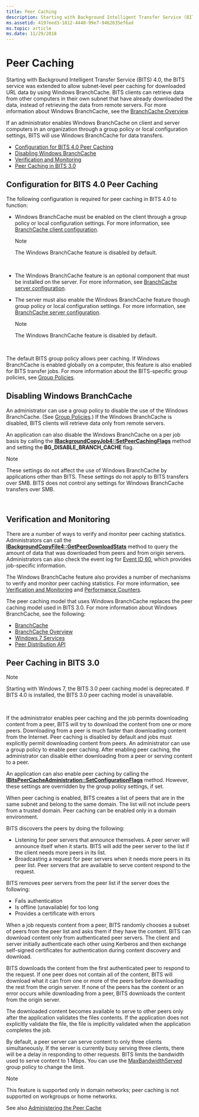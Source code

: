 ```yaml
---
title: Peer Caching
description: Starting with Background Intelligent Transfer Service (BITS) 4.0, the BITS service was extended to allow subnet-level peer caching for downloaded URL data by using Windows BranchCache.
ms.assetid: 4197eed3-1812-4440-99e7-9462635ef6ad
ms.topic: article
ms.date: 11/29/2018
---
```


# Peer Caching

Starting with Background Intelligent Transfer Service (BITS) 4.0, the BITS service was extended to allow subnet-level peer caching for downloaded URL data by using Windows BranchCache. BITS clients can retrieve data from other computers in their own subnet that have already downloaded the data, instead of retrieving the data from remote servers. For more information about Windows BranchCache, see the [BranchCache Overview](/previous-versions/windows/it-pro/windows-7/dd755969(v=ws.10)).

If an administrator enables Windows BranchCache on client and server computers in an organization through a group policy or local configuration settings, BITS will use Windows BranchCache for data transfers.

-   [Configuration for BITS 4.0 Peer Caching](#configuration-for-bits-40-peer-caching)
-   [Disabling Windows BranchCache](#disabling-windows-branchcache)
-   [Verification and Monitoring](#verification-and-monitoring)
-   [Peer Caching in BITS 3.0](#peer-caching-in-bits-30)

## Configuration for BITS 4.0 Peer Caching

The following configuration is required for peer caching in BITS 4.0 to function:

-   Windows BranchCache must be enabled on the client through a group policy or local configuration settings. For more information, see [BranchCache client configuration](/previous-versions/windows/it-pro/windows-7/dd637820(v=ws.10)).
    > [!Note]  
    > The Windows BranchCache feature is disabled by default.

     

-   The Windows BranchCache feature is an optional component that must be installed on the server. For more information, see [BranchCache server configuration](/previous-versions/windows/it-pro/windows-7/dd637785(v=ws.10)).
-   The server must also enable the Windows BranchCache feature though group policy or local configuration settings. For more information, see [BranchCache server configuration](/previous-versions/windows/it-pro/windows-7/dd637785(v=ws.10)).
    > [!Note]  
    > The Windows BranchCache feature is disabled by default.

     

The default BITS group policy allows peer caching. If Windows BranchCache is enabled globally on a computer, this feature is also enabled for BITS transfer jobs. For more information about the BITS-specific group policies, see [Group Policies](group-policies.md).

## Disabling Windows BranchCache

An administrator can use a group policy to disable the use of the Windows BranchCache. (See [Group Policies](group-policies.md).) If the Windows BranchCache is disabled, BITS clients will retrieve data only from remote servers.

An application can also disable the Windows BranchCache on a per job basis by calling the [**IBackgroundCopyJob4::SetPeerCachingFlags**](/windows/desktop/api/Bits3_0/nf-bits3_0-ibackgroundcopyjob4-setpeercachingflags) method and setting the **BG\_DISABLE\_BRANCH\_CACHE** flag.

> [!Note]  
> These settings do not affect the use of Windows BranchCache by applications other than BITS. These settings do not apply to BITS transfers over SMB. BITS does not control any settings for Windows BranchCache transfers over SMB.

 

## Verification and Monitoring

There are a number of ways to verify and monitor peer caching statistics. Administrators can call the [**IBackgroundCopyFile4::GetPeerDownloadStats**](/windows/desktop/api/Bits4_0/nf-bits4_0-ibackgroundcopyfile4-getpeerdownloadstats) method to query the amount of data that was downloaded from peers and from origin servers. Administrators can also check the event log for [Event ID 60](/previous-versions/windows/it-pro/windows-server-2008-R2-and-2008/cc734635(v=ws.10)), which provides job-specific information.

The Windows BranchCache feature also provides a number of mechanisms to verify and monitor peer caching statistics. For more information, see [Verification and Monitoring](/previous-versions/windows/it-pro/windows-7/dd637782(v=ws.10)) and [Performance Counters](/previous-versions/windows/it-pro/windows-7/dd637826(v=ws.10)).

The peer caching model that uses Windows BranchCache replaces the peer caching model used in BITS 3.0. For more information about Windows BranchCache, see the following:

-   [BranchCache](/previous-versions/windows/it-pro/windows-server-2012-R2-and-2012/jj127252(v=ws.11))
-   [BranchCache Overview](/previous-versions/windows/it-pro/windows-7/dd755969(v=ws.10))
-   [Windows 7 Services](../win7devguide/services.md)
-   [Peer Distribution API](../p2psdk/peer-distribution.md)

## Peer Caching in BITS 3.0

> [!Note]  
> Starting with Windows 7, the BITS 3.0 peer caching model is deprecated. If BITS 4.0 is installed, the BITS 3.0 peer caching model is unavailable.

 

If the administrator enables peer caching and the job permits downloading content from a peer, BITS will try to download the content from one or more peers. Downloading from a peer is much faster than downloading content from the Internet. Peer caching is disabled by default and jobs must explicitly permit downloading content from peers. An administrator can use a group policy to enable peer caching. After enabling peer caching, the administrator can disable either downloading from a peer or serving content to a peer.

An application can also enable peer caching by calling the [**IBitsPeerCacheAdministration::SetConfigurationFlags**](/windows/desktop/api/Bits3_0/nf-bits3_0-ibitspeercacheadministration-setconfigurationflags) method. However, these settings are overridden by the group policy settings, if set.

When peer caching is enabled, BITS creates a list of peers that are in the same subnet and belong to the same domain. The list will not include peers from a trusted domain. Peer caching can be enabled only in a domain environment.

BITS discovers the peers by doing the following:

-   Listening for peer servers that announce themselves. A peer server will announce itself when it starts. BITS will add the peer server to the list if the client needs more peers in its list.
-   Broadcasting a request for peer servers when it needs more peers in its peer list. Peer servers that are available to serve content respond to the request.

BITS removes peer servers from the peer list if the server does the following:

-   Fails authentication
-   Is offline (unavailable) for too long
-   Provides a certificate with errors

When a job requests content from a peer, BITS randomly chooses a subset of peers from the peer list and asks them if they have the content. BITS can download content only from authenticated peer servers. The client and server initially authenticate each other using Kerberos and then exchange self-signed certificates for authentication during content discovery and download.

BITS downloads the content from the first authenticated peer to respond to the request. If one peer does not contain all of the content, BITS will download what it can from one or more of the peers before downloading the rest from the origin server. If none of the peers has the content or an error occurs while downloading from a peer, BITS downloads the content from the origin server.

The downloaded content becomes available to serve to other peers only after the application validates the files contents. If the application does not explicitly validate the file, the file is implicitly validated when the application completes the job.

By default, a peer server can serve content to only three clients simultaneously. If the server is currently busy serving three clients, there will be a delay in responding to other requests. BITS limits the bandwidth used to serve content to 1 Mbps. You can use the [MaxBandwidthServed](group-policies.md) group policy to change the limit.

> [!Note]  
> This feature is supported only in domain networks; peer caching is not supported on workgroups or home networks.

See also [Administering the Peer Cache](/windows/desktop/Bits/administering-the-peer-cache)
 

 

 